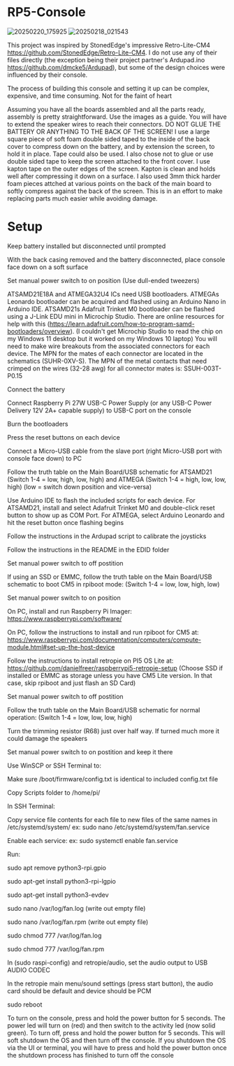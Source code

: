 # RP5-Console
![20250220_175925](https://github.com/user-attachments/assets/efd2b189-bc79-4237-8d38-fa1be679ee37)
![20250218_021543](https://github.com/user-attachments/assets/cad879eb-6285-4e7b-8d83-0847d62c0543)

This project was inspired by StonedEdge's impressive Retro-Lite-CM4 https://github.com/StonedEdge/Retro-Lite-CM4. I do not use any of their files directly (the exception being their project partner's Ardupad.ino https://github.com/dmcke5/Ardupad), but some of the design choices were influenced by their console.

The process of building this console and setting it up can be complex, expensive, and time consuming. Not for the faint of heart

Assuming you have all the boards assembled and all the parts ready, assembly is pretty straightforward. Use the images as a guide. You will have to extend the speaker wires to reach their connectors. DO NOT GLUE THE BATTERY OR ANYTHING TO THE BACK OF THE SCREEN! I use a large square piece of soft foam double sided taped to the inside of the back cover to compress down on the battery, and by extension the screen, to hold it in place. Tape could also be used. I also chose not to glue or use double sided tape to keep the screen attached to the front cover. I use kapton tape on the outer edges of the screen. Kapton is clean and holds well after compressing it down on a surface. I also used 3mm thick harder foam pieces attched at various points on the back of the main board to softly compress against the back of the screen. This is in an effort to make replacing parts much easier while avoiding damage.

# Setup

Keep battery installed but disconnected until prompted

With the back casing removed and the battery disconnected, place console face down on a soft surface

Set manual power switch to on position (Use dull-ended tweezers)

ATSAMD21E18A and ATMEGA32U4 ICs need USB bootloaders. ATMEGAs Leonardo bootloader can be acquired and flashed using an Arduino Nano in Arduino IDE. ATSAMD21s Adafruit Trinket M0 bootloader can be flashed using a J-Link EDU mini in Microchip Studio. There are online resources for help with this (https://learn.adafruit.com/how-to-program-samd-bootloaders/overview). (I couldn't get Microchip Studio to read the chip on my Windows 11 desktop but it worked on my Windows 10 laptop) You will need to make wire breakouts from the associated connectors for each device. The MPN for the mates of each connector are located in the schematics (SUHR-0XV-S). The MPN of the metal contacts that need crimped on the wires (32-28 awg) for all connector mates is: SSUH-003T-P0.15

Connect the battery

Connect Raspberry Pi 27W USB-C Power Supply (or any USB-C Power Delivery 12V 2A+ capable supply) to USB-C port on the console

Burn the bootloaders

Press the reset buttons on each device

Connect a Micro-USB cable from the slave port (right Micro-USB port with console face down) to PC

Follow the truth table on the Main Board/USB schematic for ATSAMD21 (Switch 1-4 = low, high, low, high) and ATMEGA (Switch 1-4 = high, low, low, high) (low = switch down position and vice-versa)

Use Arduino IDE to flash the included scripts for each device. For ATSAMD21, install and select Adafruit Trinket M0 and double-click reset button to show up as COM Port. For ATMEGA, select Arduino Leonardo and hit the reset button once flashing begins

Follow the instructions in the Ardupad script to calibrate the joysticks

Follow the instructions in the README in the EDID folder

Set manual power switch to off postition

If using an SSD or EMMC, follow the truth table on the Main Board/USB schematic to boot CM5 in rpiboot mode: (Switch 1-4 = low, low, high, low)

Set manual power switch to on position

On PC, install and run Raspberry Pi Imager: https://www.raspberrypi.com/software/

On PC, follow the instructions to install and run rpiboot for CM5 at: https://www.raspberrypi.com/documentation/computers/compute-module.html#set-up-the-host-device

Follow the instructions to install retropie on PI5 OS Lite at: https://github.com/danielfreer/raspberrypi5-retropie-setup (Choose SSD if installed or EMMC as storage unless you have CM5 Lite version. In that case, skip rpiboot and just flash an SD Card)

Set manual power switch to off postition

Follow the truth table on the Main Board/USB schematic for normal operation: (Switch 1-4 = low, low, low, high)

Turn the trimming resistor (R68) just over half way. If turned much more it could damage the speakers

Set manual power switch to on postition and keep it there

Use WinSCP or SSH Terminal to:

Make sure /boot/firmware/config.txt is identical to included config.txt file

Copy Scripts folder to /home/pi/

In SSH Terminal:

Copy service file contents for each file to new files of the same names in /etc/systemd/system/ ex: sudo nano /etc/systemd/system/fan.service

Enable each service: ex: sudo systemctl enable fan.service

Run:

sudo apt remove python3-rpi.gpio

sudo apt-get install python3-rpi-lgpio

sudo apt-get install python3-evdev

sudo nano /var/log/fan.log (write out empty file)

sudo nano /var/log/fan.rpm (write out empty file)

sudo chmod 777 /var/log/fan.log

sudo chmod 777 /var/log/fan.rpm

In (sudo raspi-config) and retropie/audio, set the audio output to USB AUDIO CODEC

In the retropie main menu/sound settings (press start button), the audio card should be default and device should be PCM

sudo reboot

To turn on the console, press and hold the power button for 5 seconds. The power led will turn on (red) and then switch to the activity led (now solid green). To turn off, press and hold the power button for 5 seconds. This will soft shutdown the OS and then turn off the console. If you shutdown the OS via the UI or terminal, you will have to press and hold the power button once the shutdown process has finished to turn off the console

